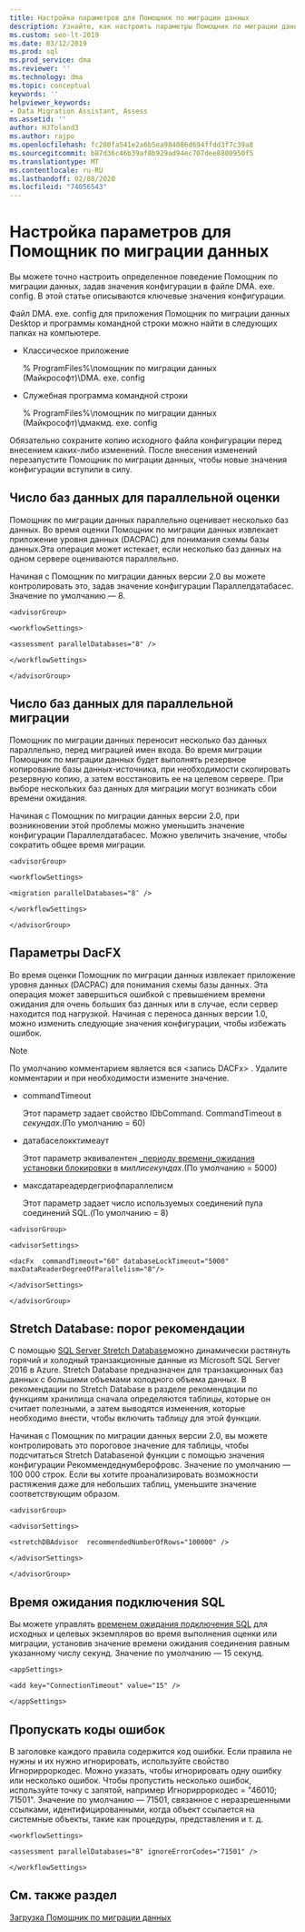 ```yaml
---
title: Настройка параметров для Помощник по миграции данных
description: Узнайте, как настроить параметры Помощник по миграции данных путем обновления значений в файле конфигурации.
ms.custom: seo-lt-2019
ms.date: 03/12/2019
ms.prod: sql
ms.prod_service: dma
ms.reviewer: ''
ms.technology: dma
ms.topic: conceptual
keywords: ''
helpviewer_keywords:
- Data Migration Assistant, Assess
ms.assetid: ''
author: HJToland3
ms.author: rajpo
ms.openlocfilehash: fc280fa541e2a6b5ea984086d694ffdd3f7c39a8
ms.sourcegitcommit: b87d36c46b39af8b929ad94ec707dee8800950f5
ms.translationtype: MT
ms.contentlocale: ru-RU
ms.lasthandoff: 02/08/2020
ms.locfileid: "74056543"
---
```

# <a name="configure-settings-for-data-migration-assistant"></a>Настройка параметров для Помощник по миграции данных

Вы можете точно настроить определенное поведение Помощник по миграции данных, задав значения конфигурации в файле DMA. exe. config. В этой статье описываются ключевые значения конфигурации.

Файл DMA. exe. config для приложения Помощник по миграции данных Desktop и программы командной строки можно найти в следующих папках на компьютере.

- Классическое приложение

  % ProgramFiles%\\помощник по миграции данных (Майкрософт)\\DMA. exe. config

- Служебная программа командной строки

  % ProgramFiles%\\помощник по миграции данных (Майкрософт)\\дмакмд. exe. config 

Обязательно сохраните копию исходного файла конфигурации перед внесением каких-либо изменений. После внесения изменений перезапустите Помощник по миграции данных, чтобы новые значения конфигурации вступили в силу.

## <a name="number-of-databases-to-assess-in-parallel"></a>Число баз данных для параллельной оценки

Помощник по миграции данных параллельно оценивает несколько баз данных. Во время оценки Помощник по миграции данных извлекает приложение уровня данных (DACPAC) для понимания схемы базы данных.Эта операция может истекает, если несколько баз данных на одном сервере оцениваются параллельно. 

Начиная с Помощник по миграции данных версии 2.0 вы можете контролировать это, задав значение конфигурации Параллелдатабасес. Значение по умолчанию — 8.

```
<advisorGroup>

<workflowSettings>

<assessment parallelDatabases="8" />

</workflowSettings>

</advisorGroup>
```




## <a name="number-of-databases-to-migrate-in-parallel"></a>Число баз данных для параллельной миграции

Помощник по миграции данных переносит несколько баз данных параллельно, перед миграцией имен входа. Во время миграции Помощник по миграции данных будет выполнять резервное копирование базы данных-источника, при необходимости скопировать резервную копию, а затем восстановить ее на целевом сервере. При выборе нескольких баз данных для миграции могут возникать сбои времени ожидания. 

Начиная с Помощник по миграции данных версии 2.0, при возникновении этой проблемы можно уменьшить значение конфигурации Параллелдатабасес. Можно увеличить значение, чтобы сократить общее время миграции.

```
<advisorGroup>

<workflowSettings>

<migration parallelDatabases="8″ />

</workflowSettings>

</advisorGroup>
```


## <a name="dacfx-settings"></a>Параметры DacFX

Во время оценки Помощник по миграции данных извлекает приложение уровня данных (DACPAC) для понимания схемы базы данных. Эта операция может завершиться ошибкой с превышением времени ожидания для очень больших баз данных или в случае, если сервер находится под нагрузкой. Начиная с переноса данных версии 1.0, можно изменить следующие значения конфигурации, чтобы избежать ошибок. 

> [!NOTE]
> По умолчанию комментарием является вся &lt;запись DACFx&gt; . Удалите комментарии и при необходимости измените значение.

- commandTimeout

   Этот параметр задает свойство IDbCommand. CommandTimeout в *секундах*.(По умолчанию = 60)

- датабаселокктимеаут

   Этот параметр эквивалентен [\_периоду времени\_ожидания установки блокировки](../t-sql/statements/set-lock-timeout-transact-sql.md) в *миллисекундах*.(По умолчанию = 5000)

- максдатареадердегриофпараллелисм

  Этот параметр задает число используемых соединений пула соединений SQL.(По умолчанию = 8)

```
<advisorGroup>

<advisorSettings>

<dacFx  commandTimeout="60" databaseLockTimeout="5000"
maxDataReaderDegreeOfParallelism="8"/>

</advisorSettings>

</advisorGroup>
```

## <a name="stretch-database-recommendation-threshold"></a>Stretch Database: порог рекомендации

С помощью [SQL Server Stretch Database](https://docs.microsoft.com/sql/sql-server/stretch-database/stretch-database)можно динамически растянуть горячий и холодный транзакционные данные из Microsoft SQL Server 2016 в Azure. Stretch Database предназначен для транзакционных баз данных с большими объемами холодного объема данных. В рекомендации по Stretch Database в разделе рекомендации по функциям хранилища сначала определяются таблицы, которые он считает полезными, а затем выводятся изменения, которые необходимо внести, чтобы включить таблицу для этой функции.

Начиная с Помощник по миграции данных версии 2.0, вы можете контролировать это пороговое значение для таблицы, чтобы подсчитаться Stretch Databaseной функции с помощью значения конфигурации Рекоммендеднумберофровс. Значение по умолчанию — 100 000 строк. Если вы хотите проанализировать возможности растяжения даже для небольших таблиц, уменьшите значение соответствующим образом.

```
<advisorGroup>

<advisorSettings>

<stretchDBAdvisor  recommendedNumberOfRows="100000" />

</advisorSettings>

</advisorGroup>
```


## <a name="sql-connection-timeout"></a>Время ожидания подключения SQL

Вы можете управлять [временем ожидания подключения SQL](https://msdn.microsoft.com/library/system.data.sqlclient.sqlconnection.connectiontimeout(v=vs.110).aspx) для исходных и целевых экземпляров во время выполнения оценки или миграции, установив значение времени ожидания соединения равным указанному числу секунд. Значение по умолчанию — 15 секунд.

```
<appSettings>

<add key="ConnectionTimeout" value="15" />

</appSettings>
```

## <a name="ignore-error-codes"></a>Пропускать коды ошибок

В заголовке каждого правила содержится код ошибки. Если правила не нужны и их нужно игнорировать, используйте свойство Игнорирроркодес. Можно указать, чтобы игнорировать одну ошибку или несколько ошибок. Чтобы пропустить несколько ошибок, используйте точку с запятой, например Игнорирроркодес = "46010; 71501". Значение по умолчанию — 71501, связанное с неразрешенными ссылками, идентифицированными, когда объект ссылается на системные объекты, такие как процедуры, представления и т. д.

```
<workflowSettings>

<assessment parallelDatabases="8" ignoreErrorCodes="71501" />

</workflowSettings>
```

## <a name="see-also"></a>См. также раздел

[Загрузка Помощник по миграции данных](https://www.microsoft.com/download/details.aspx?id=53595)
